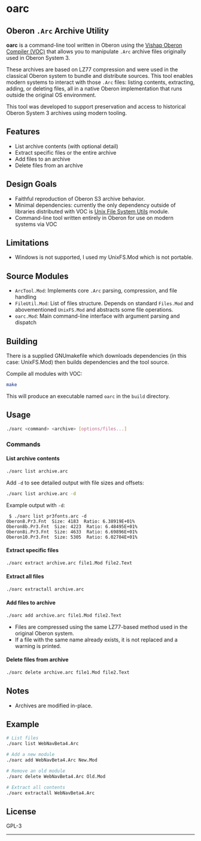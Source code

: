 # oarc
## Oberon `.Arc` Archive Utility

**oarc** is a command-line tool written in Oberon using the [Vishap Oberon Compiler (VOC)](https://github.com/vishapoberon/compiler) that allows you to manipulate `.Arc` archive files originally used in Oberon System 3.

These archives are based on LZ77 compression and were used in the classical Oberon system to bundle and distribute sources. This tool enables modern systems to interact with those `.Arc` files: listing contents, extracting, adding, or deleting files, all in a native Oberon implementation that runs outside the original OS environment.

This tool was developed to support preservation and access to historical Oberon System 3 archives using modern tooling.

## Features

- List archive contents (with optional detail)
- Extract specific files or the entire archive
- Add files to an archive
- Delete files from an archive

## Design Goals

- Faithful reproduction of Oberon S3 archive behavior.
- Minimal dependencies: currently the only dependency outside of libraries distributed with VOC is [Unix File System Utils](https://github.com/norayr/unixFileSystem) module.
- Command-line tool written entirely in Oberon for use on modern systems via VOC

## Limitations

- Windows is not supported, I used my UnixFS.Mod which is not portable.

## Source Modules

- `ArcTool.Mod`: Implements core `.Arc` parsing, compression, and file handling
- `FileUtil.Mod`: List of files structure. Depends on standard `Files.Mod` and abovementioned `UnixFS.Mod` and abstracts some file operations.
- `oarc.Mod`: Main command-line interface with argument parsing and dispatch

## Building

There is a supplied GNUmakefile which downloads dependencies (in this case: UnixFS.Mod) then builds dependencies and the tool source.

Compile all modules with VOC:

```bash
make
```

This will produce an executable named `oarc` in the `build` directory.

## Usage

```bash
./oarc <command> <archive> [options/files...]
```

### Commands

#### List archive contents

```bash
./oarc list archive.arc
```

Add `-d` to see detailed output with file sizes and offsets:

```bash
./oarc list archive.arc -d
```

Example output with `-d`:

```
 $ ./oarc list pr3fonts.arc -d
Oberon8.Pr3.Fnt  Size: 4183  Ratio: 6.38919E+01%
Oberon8b.Pr3.Fnt  Size: 4223  Ratio: 6.48495E+01%
Oberon8i.Pr3.Fnt  Size: 4633  Ratio: 6.69896E+01%
Oberon10.Pr3.Fnt  Size: 5305  Ratio: 6.02704E+01%
```

#### Extract specific files

```bash
./oarc extract archive.arc file1.Mod file2.Text
```

#### Extract all files

```bash
./oarc extractall archive.arc
```

#### Add files to archive

```bash
./oarc add archive.arc file1.Mod file2.Text
```

- Files are compressed using the same LZ77-based method used in the original Oberon system.
- If a file with the same name already exists, it is not replaced and a warning is printed.

#### Delete files from archive

```bash
./oarc delete archive.arc file1.Mod file2.Text
```

## Notes

- Archives are modified in-place.

## Example

```bash
# List files
./oarc list WebNavBeta4.Arc

# Add a new module
./oarc add WebNavBeta4.Arc New.Mod

# Remove an old module
./oarc delete WebNavBeta4.Arc Old.Mod

# Extract all contents
./oarc extractall WebNavBeta4.Arc
```

## License

GPL-3


---


